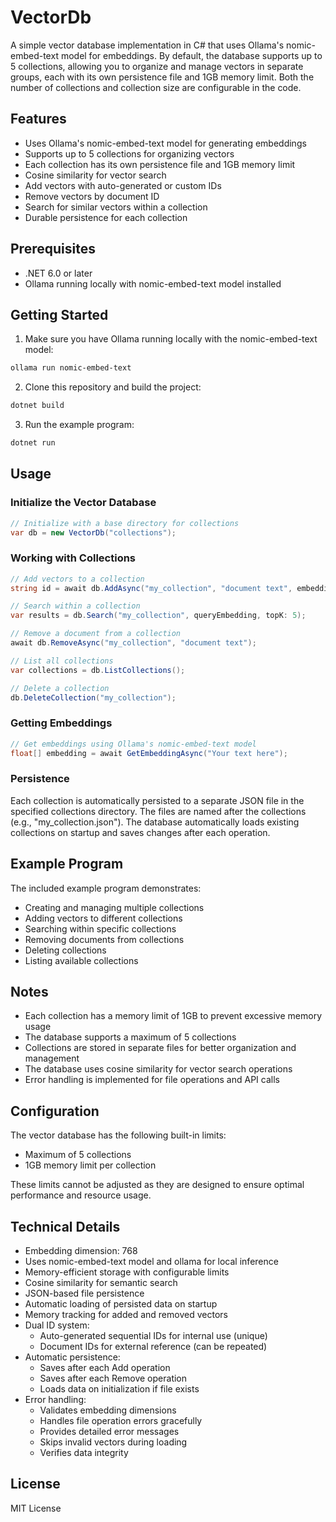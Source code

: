# VectorDb

A simple vector database implementation in C# that uses Ollama's nomic-embed-text model for embeddings. By default, the database supports up to 5 collections, allowing you to organize and manage vectors in separate groups, each with its own persistence file and 1GB memory limit.  Both the number of collections and collection size are configurable in the code.  

## Features

- Uses Ollama's nomic-embed-text model for generating embeddings
- Supports up to 5 collections for organizing vectors
- Each collection has its own persistence file and 1GB memory limit
- Cosine similarity for vector search
- Add vectors with auto-generated or custom IDs
- Remove vectors by document ID
- Search for similar vectors within a collection
- Durable persistence for each collection

## Prerequisites

- .NET 6.0 or later
- Ollama running locally with nomic-embed-text model installed

## Getting Started

1. Make sure you have Ollama running locally with the nomic-embed-text model:
```bash
ollama run nomic-embed-text
```

2. Clone this repository and build the project:
```bash
dotnet build
```

3. Run the example program:
```bash
dotnet run
```

## Usage

### Initialize the Vector Database

```csharp
// Initialize with a base directory for collections
var db = new VectorDb("collections");
```

### Working with Collections

```csharp
// Add vectors to a collection
string id = await db.AddAsync("my_collection", "document text", embedding);

// Search within a collection
var results = db.Search("my_collection", queryEmbedding, topK: 5);

// Remove a document from a collection
await db.RemoveAsync("my_collection", "document text");

// List all collections
var collections = db.ListCollections();

// Delete a collection
db.DeleteCollection("my_collection");
```

### Getting Embeddings

```csharp
// Get embeddings using Ollama's nomic-embed-text model
float[] embedding = await GetEmbeddingAsync("Your text here");
```

### Persistence

Each collection is automatically persisted to a separate JSON file in the specified collections directory. The files are named after the collections (e.g., "my_collection.json"). The database automatically loads existing collections on startup and saves changes after each operation.

## Example Program

The included example program demonstrates:
- Creating and managing multiple collections
- Adding vectors to different collections
- Searching within specific collections
- Removing documents from collections
- Deleting collections
- Listing available collections

## Notes

- Each collection has a memory limit of 1GB to prevent excessive memory usage
- The database supports a maximum of 5 collections
- Collections are stored in separate files for better organization and management
- The database uses cosine similarity for vector search operations
- Error handling is implemented for file operations and API calls

## Configuration

The vector database has the following built-in limits:
- Maximum of 5 collections
- 1GB memory limit per collection

These limits cannot be adjusted as they are designed to ensure optimal performance and resource usage.

## Technical Details

- Embedding dimension: 768
- Uses nomic-embed-text model and ollama for local inference
- Memory-efficient storage with configurable limits
- Cosine similarity for semantic search
- JSON-based file persistence
- Automatic loading of persisted data on startup
- Memory tracking for added and removed vectors
- Dual ID system:
  - Auto-generated sequential IDs for internal use (unique)
  - Document IDs for external reference (can be repeated)
- Automatic persistence:
  - Saves after each Add operation
  - Saves after each Remove operation
  - Loads data on initialization if file exists
- Error handling:
  - Validates embedding dimensions
  - Handles file operation errors gracefully
  - Provides detailed error messages
  - Skips invalid vectors during loading
  - Verifies data integrity

## License

MIT License 
